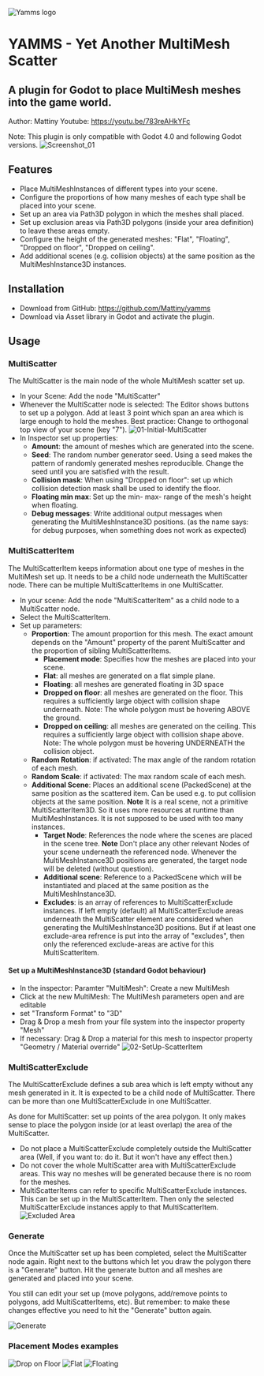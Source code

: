 ![Yamms logo](https://raw.githubusercontent.com/Mattiny/yamms/main/icon.svg)
# YAMMS - Yet Another MultiMesh Scatter
## A plugin for Godot to place MultiMesh meshes into the game world.

Author: Mattiny
Youtube: https://youtu.be/783reAHkYFc

Note: This plugin is only compatible with Godot 4.0 and following Godot versions.
![Screenshot_01](https://user-images.githubusercontent.com/127634166/224740362-c7ddbf76-da05-48d6-a1a2-7aacbeb36a8a.png)
## Features

- Place MultiMeshInstances of different types into your scene.
- Configure the proportions of how many meshes of each type shall be placed into your scene.
- Set up an area via Path3D polygon in which the meshes shall placed.
- Set up exclusion areas via Path3D polygons (inside your area definition) to leave these areas empty.
- Configure the height of the generated meshes: "Flat", "Floating", "Dropped on floor", "Dropped on ceiling".
- Add additional scenes (e.g. collision objects) at the same position as the MultiMeshInstance3D instances.

## Installation
- Download from GitHub: https://github.com/Mattiny/yamms
- Download via Asset library in Godot and activate the plugin.
 
## Usage
### MultiScatter
The MultiScatter is the main node of the whole MultiMesh scatter set up.
- In your Scene: Add the node "MultiScatter"
- Whenever the MultiScatter node is selected: The Editor shows buttons to set up a polygon. Add at least 3 point which span an area which is large enough to hold the meshes. Best practice: Change to orthogonal top view of your scene (key "7").
![01-Initial-MultiScatter](https://github.com/Mattiny/yamms/assets/127634166/934aa284-2341-4b17-8b8b-2f2bbd2984e7)
- In Inspector set up properties:
	- **Amount**: the amount of meshes which are generated into the scene.
	- **Seed**: The random number generator seed. Using a seed makes the pattern of randomly generated meshes reproducible. Change the seed until you are satisfied with the result.
	- **Collision mask**: When using "Dropped on floor": set up which collision detection mask shall be used to identify the floor.
	- **Floating min max**: Set up the min- max- range of the mesh's height when floating.
 	- **Debug messages**: Write additional output messages when generating the MultiMeshInstance3D positions. (as the name says: for debug purposes, when something does not work as expected)

### MultiScatterItem
The MultiScatterItem keeps information about one type of meshes in the MultiMesh set up. It needs to be a child node underneath the MultiScatter node. There can be multiple MultiScatterItems in one MultiScatter.

- In your scene: Add the node "MultiScatterItem" as a child node to a MultiScatter node.
- Select the MultiScatterItem.
- Set up parameters:
	- **Proportion**: The amount proportion for this mesh. The exact amount depends on the "Amount" property of the parent MultiScatter and the proportion of sibling MultiScatterItems.
    	- **Placement mode**: Specifies how the meshes are placed into your scene.
		- **Flat**: all meshes are generated on a flat simple plane.
		- **Floating**: all meshes are generated floating in 3D space
		- **Dropped on floor**: all meshes are generated on the floor. This requires a sufficiently large object with collision shape underneath. Note: The whole polygon must be hovering ABOVE the ground.
   	  	- **Dropped on ceiling**: all meshes are generated on the ceiling. This requires a sufficiently large object with collision shape above. Note: The whole polygon must be hovering UNDERNEATH the collision object.
	- **Random Rotation**: if activated: The max angle of the random rotation of each mesh.
	- **Random Scale**: if activated: The max random scale of each mesh.
 	- **Additional Scene**: Places an additional scene (PackedScene) at the same position as the scattered item. Can be used e.g. to put collision objects at the same position. **Note** It is a real scene, not a primitive MultiScatterItem3D. So it uses more resources at runtime than MultiMeshInstances. It is not supposed to be used with too many instances.
  		- **Target Node**: References the node where the scenes are placed in the scene tree. **Note** Don't place any other relevant Nodes of your scene underneath the referenced node. Whenever the MultiMeshInstance3D positions are generated, the target node will be deleted (without question).
  		- **Additional scene**: Reference to a PackedScene which will be instantiated and placed at the same position as the MultiMeshInstance3D.
    	- **Excludes**: is an array of references to MultiScatterExclude instances. If left empty (default) all MultiScatterExclude areas underneath the MultiScatter element are considered when generating the MultiMeshInstance3D positions. But if at least one exclude-area refrence is put into the array of "excludes", then only the referenced exclude-areas are active for this MultiScatterItem.  


#### Set up a MultiMeshInstance3D (standard Godot behaviour)
- In the inspector: Paramter "MultiMesh": Create a new MultiMesh
- Click at the new MultiMesh: The MultiMesh parameters open and are editable
- set "Transform Format" to "3D"
- Drag & Drop a mesh from your file system into the inspector property "Mesh"
- If necessary: Drag & Drop a material for this mesh to inspector property "Geometry / Material override"
![02-SetUp-ScatterItem](https://github.com/Mattiny/yamms/assets/127634166/456d9b0f-0753-4fc1-8c0c-7b864f089bbb)


### MultiScatterExclude
The MultiScatterExclude defines a sub area which is left empty without any mesh generated in it. It is expected to be 
a child node of MultiScatter. There can be more than one MultiScatterExclude in one MultiScatter.

As done for MultiScatter: set up points of the area polygon. It only makes sense to place the polygon inside (or at least overlap) the area of the MultiScatter.
- Do not place a MultiScatterExclude completely outside the MultiScatter area (Well, if you want to: do it. But it won't have any effect then.)
- Do not cover the whole MultiScatter area with MultiScatterExclude areas. This way no meshes will be generated because there is no room for the meshes.
- MultiScatterItems can refer to specific MultiScatterExclude instances. This can be set up in the MultiScatterItem. Then only the selected MultiScatterExclude instances apply to that MultiScatterItem.
![Excluded Area](https://user-images.githubusercontent.com/127634166/224751430-f9619a4e-5bd7-4df0-ba8f-5e94289a7a4f.png)
### Generate
Once the MultiScatter set up has been completed, select the MultiScatter node again. Right next to the buttons which let you draw the polygon there is a "Generate" button.
Hit the generate button and all meshes are generated and placed into your scene.

You still can edit your set up (move polygons, add/remove points to polygons, add MultiScatterItems, etc). But remember: to make these changes effective you need to hit the "Generate" button again.

![Generate](https://user-images.githubusercontent.com/127634166/224752651-d2a880b3-40af-48ea-ac7b-31c6bed45162.png)


### Placement Modes examples
![Drop on Floor](https://user-images.githubusercontent.com/127634166/224754906-d7a9f054-8350-4a57-ab93-ec5a2359a277.png)
![Flat](https://user-images.githubusercontent.com/127634166/224755082-7e8175ca-62d7-4bb9-b8b9-6dfef52efb96.png)
![Floating](https://user-images.githubusercontent.com/127634166/224755268-d2387e14-3666-44a3-a031-99751856045c.png)

